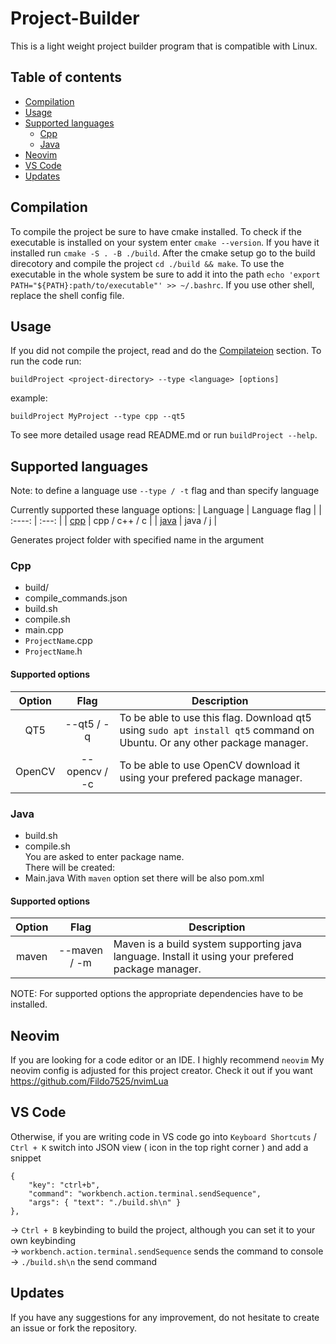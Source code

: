 # Project-Builder

This is a light weight project builder program that is compatible with Linux.

## Table of contents
 - [Compilation](#Compilation)
 - [Usage](#Usage)
 - [Supported languages](#supported-languages)
    - [Cpp](#Cpp)
    - [Java](#Java)
 - [Neovim](#Neovim)
 - [VS Code](#vs-code)
 - [Updates](#Updates)

## Compilation

To compile the project be sure to have cmake installed. To check if the executable is installed on your system
enter ```cmake --version```. If you have it installed run ```cmake -S . -B ./build```. After the cmake setup
go to the build direcotory and compile the project ```cd ./build && make```. To use the executable in the whole system be sure
to add it into the path ```echo 'export PATH="${PATH}:path/to/executable"' >> ~/.bashrc```. If you use other shell, replace the shell config file.

## Usage

If you did not compile the project, read and do the [Compilateion](#compilation) section.
To run the code run:

    buildProject <project-directory> --type <language> [options]

example:

    buildProject MyProject --type cpp --qt5

To see more detailed usage read README.md or run `buildProject --help`.

## Supported languages

Note: to define a language use `--type / -t` flag and than specify language

Currently supported these language options:
 | Language | Language flag |
 |  :----:  |     :---:     |
 | [cpp](#Cpp)      | cpp / c++ / c |
 | [java](#Java)     | java / j      |

Generates project folder with specified name in the argument

### Cpp

  - build/
  - compile_commands.json
  - build.sh
  - compile.sh
  - main.cpp
  - `ProjectName`.cpp
  - `ProjectName`.h

#### Supported options

 | Option |      Flag     | Description |
 | :----: |    :----:     |-------------|
 | QT5    | --qt5 / -q    | To be able to use this flag. Download qt5 using ```sudo apt install qt5``` command on Ubuntu. Or any other package manager. |
 | OpenCV | --opencv / -c | To be able to use OpenCV download it using your prefered package manager. |

### Java

  - build.sh
  - compile.sh <br />
You are asked to enter package name.<br />
There will be created:
 - Main.java
With `maven` option set there will be also pom.xml

#### Supported options

 | Option |      Flag     | Description |
 | :----: |    :----:     |-------------|
 | maven  |  --maven / -m | Maven is a build system supporting java language. Install it using your prefered package manager. |

NOTE: For supported options the appropriate dependencies have to be installed.

## Neovim

If you are looking for a code editor or an IDE. I highly recommend ```neovim```
My neovim config is adjusted for this project creator. Check it out if you want
https://github.com/Fildo7525/nvimLua

## VS Code

Otherwise, if you are writing code in VS code go into ```Keyboard Shortcuts``` / ``` Ctrl + K ```
switch into JSON view ( icon in the top right corner ) and add a snippet

    {
        "key": "ctrl+b",
        "command": "workbench.action.terminal.sendSequence",
        "args": { "text": "./build.sh\n" }
    },

-> ```Ctrl + B``` keybinding to build the project, although you can set it to your own keybinding<br />
-> ``` workbench.action.terminal.sendSequence ``` sends the command to console<br />
-> ``` ./build.sh\n ``` the send command<br />

## Updates

If you have any suggestions for any improvement, do not hesitate to create an issue or fork the repository.

